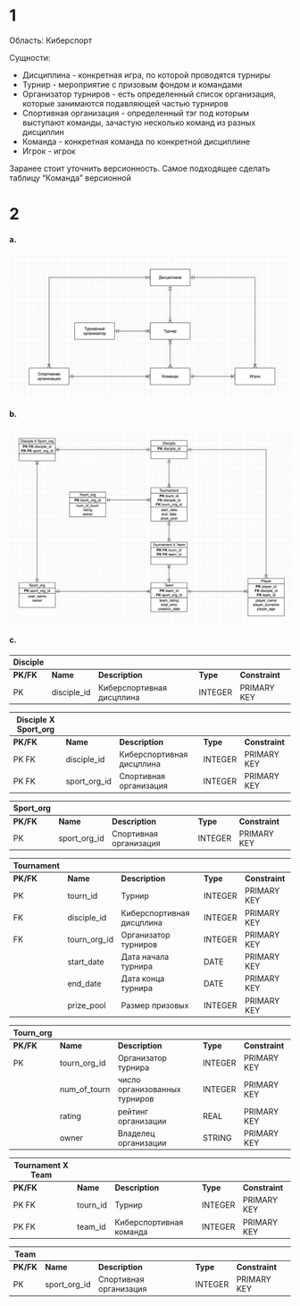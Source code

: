 # 1
Область: Киберспорт

Сущности:

- Дисциплина - конкретная игра, по которой проводятся турниры
- Турнир - мероприятие с призовым фондом и командами
- Организатор турниров - есть определенный список организация, которые занимаются подавляющей частью турниров
- Спортивная организация - определенный тэг под которым выступают команды, зачастую несколько команд из разных дисциплин
- Команда - конкретная команда по конкретной дисциплине
- Игрок - игрок

Заранее стоит уточнить версионность. Самое подходящее сделать таблицу “Команда” версионной

# 2

#### a. 
![](2a.jpg)

#### b. 
![](2b.jpg)

#### c.
| **Disciple** |                |                           |          |                |
|--------------|----------------|---------------------------|----------|----------------|
| **PK/FK**    | **Name**       | **Description**           | **Type** | **Constraint** |
| PK           | disciple_id    | Киберспортивная дисцплина | INTEGER  | PRIMARY KEY    |


| **Disciple X Sport_org** |                 |                           |          |                |
|--------------------------|-----------------|---------------------------|----------|----------------|
| **PK/FK**                | **Name**        | **Description**           | **Type** | **Constraint** |
| PK FK                    | disciple_id     | Киберспортивная дисцплина | INTEGER  | PRIMARY KEY    |
| PK FK                    | sport_org_id    | Спортивная организация    | INTEGER  | PRIMARY KEY    |


| **Sport_org** |                |                           |          |                |
|---------------|----------------|---------------------------|----------|----------------|
| **PK/FK**     | **Name**       | **Description**           | **Type** | **Constraint** |
| PK            | sport_org_id   | Спортивная организация    | INTEGER  | PRIMARY KEY    |


| **Tournament** |                |                           |          |                |
|----------------|----------------|---------------------------|----------|----------------|
| **PK/FK**      | **Name**       | **Description**           | **Type** | **Constraint** |
| PK             | tourn_id       | Турнир                    | INTEGER  | PRIMARY KEY    |
| FK             | disciple_id    | Киберспортивная дисцплина | INTEGER  | PRIMARY KEY    |
| FK             | tourn_org_id   | Организатор турниров      | INTEGER  | PRIMARY KEY    |
|                | start_date     | Дата начала турнира       | DATE     | PRIMARY KEY    |
|                | end_date       | Дата конца турнира        | DATE     | PRIMARY KEY    |
|                | prize_pool     | Размер призовых           | INTEGER  | PRIMARY KEY    |


| **Tourn_org** |                |                               |          |                |
|---------------|----------------|-------------------------------|----------|----------------|
| **PK/FK**     | **Name**       | **Description**               | **Type** | **Constraint** |
| PK            | tourn_org_id   | Организатор турнира           | INTEGER  | PRIMARY KEY    |
|               | num_of_tourn   | число организованных турниров | INTEGER  | PRIMARY KEY    |
|               | rating         | рейтинг организации           | REAL     | PRIMARY KEY    |
|               | owner          | Владелец организации          | STRING   | PRIMARY KEY    |



| **Tournament X Team** |                 |                           |          |                |
|-----------------------|-----------------|---------------------------|----------|----------------|
| **PK/FK**             | **Name**        | **Description**           | **Type** | **Constraint** |
| PK FK                 | tourn_id        | Турнир                    | INTEGER  | PRIMARY KEY    |
| PK FK                 | team_id         | Киберспортивная команда   | INTEGER  | PRIMARY KEY    |


| **Team**      |                |                           |          |                |
|---------------|----------------|---------------------------|----------|----------------|
| **PK/FK**     | **Name**       | **Description**           | **Type** | **Constraint** |
| PK            | sport_org_id   | Спортивная организация    | INTEGER  | PRIMARY KEY    |






